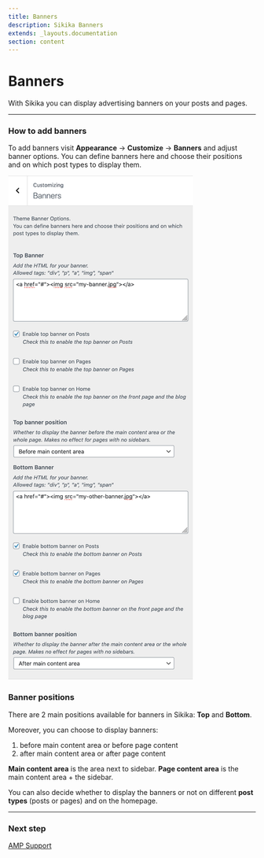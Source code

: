 ```yaml
---
title: Banners
description: Sikika Banners
extends: _layouts.documentation
section: content
---
```


# Banners

With Sikika you can display advertising banners on your posts and pages.

---

### How to add banners

To add banners visit **Appearance** &#8594; **Customize** &#8594; **Banners** and adjust banner options. You can define banners here and choose their positions and on which post types to display them.

![Sikika Banners](/assets/images/sikika/sikika-banners.png)

### Banner positions

There are 2 main positions available for banners in Sikika: **Top** and **Bottom**.

Moreover, you can choose to display banners:

1. before main content area or before page content
2. after main content area or after page content

**Main content area** is the area next to sidebar.
**Page content area** is the main content area + the sidebar.

You can also decide whether to display the banners or not on different **post types** (posts or pages) and on the homepage.

---

### Next step

[AMP Support](/docs/sikika/amp/)
